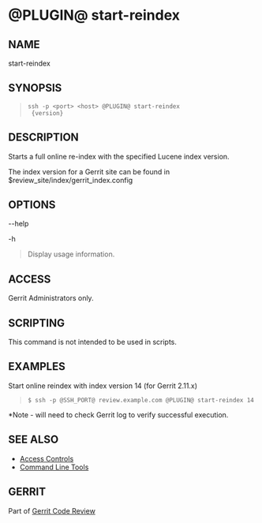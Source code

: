 @PLUGIN@ start-reindex
======================

NAME
----
start-reindex

SYNOPSIS
--------
>     ssh -p <port> <host> @PLUGIN@ start-reindex
>      {version}

DESCRIPTION
-----------
Starts a full online re-index with the specified Lucene index version.

The index version for a Gerrit site can be found in
$review_site/index/gerrit_index.config


OPTIONS
-------

--help

-h
> Display usage information.

ACCESS
------
Gerrit Administrators only.

SCRIPTING
---------
This command is not intended to be used in scripts.

EXAMPLES
--------

Start online reindex with index version 14 (for Gerrit 2.11.x)

>     $ ssh -p @SSH_PORT@ review.example.com @PLUGIN@ start-reindex 14

*Note - will need to check Gerrit log to verify successful execution.

SEE ALSO
--------

* [Access Controls](../../../Documentation/access-control.html)
* [Command Line Tools](../../../Documentation/cmd-index.html)

GERRIT
------
Part of [Gerrit Code Review](../../Documentation/index.html)